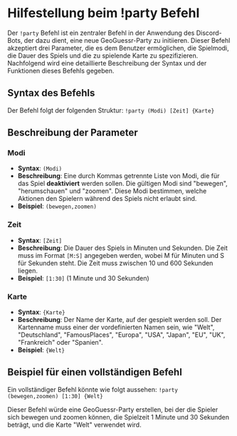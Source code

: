 # Hilfestellung beim !party Befehl

Der `!party` Befehl ist ein zentraler Befehl in der Anwendung des Discord-Bots, der dazu dient, eine neue GeoGuessr-Party zu initiieren. Dieser Befehl akzeptiert drei Parameter, die es dem Benutzer ermöglichen, die Spielmodi, die Dauer des Spiels und die zu spielende Karte zu spezifizieren. Nachfolgend wird eine detaillierte Beschreibung der Syntax und der Funktionen dieses Befehls gegeben.

## Syntax des Befehls

Der Befehl folgt der folgenden Struktur:
`!party (Modi) [Zeit] {Karte}`


## Beschreibung der Parameter

### Modi

- **Syntax**: `(Modi)`
- **Beschreibung**: Eine durch Kommas getrennte Liste von Modi, die für das Spiel **deaktiviert** werden sollen. Die gültigen Modi sind "bewegen", "herumschauen" und "zoomen". Diese Modi bestimmen, welche Aktionen den Spielern während des Spiels nicht erlaubt sind.
- **Beispiel**: `(bewegen,zoomen)`

### Zeit

- **Syntax**: `[Zeit]`
- **Beschreibung**: Die Dauer des Spiels in Minuten und Sekunden. Die Zeit muss im Format `[M:S]` angegeben werden, wobei M für Minuten und S für Sekunden steht. Die Zeit muss zwischen 10 und 600 Sekunden liegen.
- **Beispiel**: `[1:30]` (1 Minute und 30 Sekunden)

### Karte

- **Syntax**: `{Karte}`
- **Beschreibung**: Der Name der Karte, auf der gespielt werden soll. Der Kartenname muss einer der vordefinierten Namen sein, wie "Welt", "Deutschland", "FamousPlaces", "Europa", "USA", "Japan", "EU", "UK", "Frankreich" oder "Spanien".
- **Beispiel**: `{Welt}`

## Beispiel für einen vollständigen Befehl

Ein vollständiger Befehl könnte wie folgt aussehen:
`!party (bewegen,zoomen) [1:30] {Welt}`

Dieser Befehl würde eine GeoGuessr-Party erstellen, bei der die Spieler sich bewegen und zoomen können, die Spielzeit 1 Minute und 30 Sekunden beträgt, und die Karte "Welt" verwendet wird.
